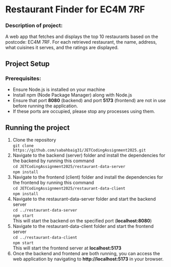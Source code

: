 # Restaurant Finder for EC4M 7RF

### Description of project:
A web app that fetches and displays the top 10 restaurants based on the postcode: EC4M 7RF. For each retrieved restaurant, the name, address, what cuisines it serves, and the ratings are displayed.

## Project Setup

### Prerequisites:
* Ensure Node.js is installed on your machine
* Install npm (Node Package Manager) along with Node.js
* Ensure that port **8080** (backend) and port **5173** (frontend) are not in use before running the application.
* If these ports are occupied, please stop any processes using them.

## Running the project

1. Clone the repository  
   ```git clone https://github.com/sabahbaig31/JETCodingAssignment2025.git ```
2. Navigate to the backend (server) folder and install the dependencies for the backend by running this command   
    ````cd JETCodingAssignment2025/restaurant-data-server````  
    ````npm install````
3. Navigate to the frontend (client) folder and install the dependencies for the frontend by running this command  
   ````cd JETCodingAssignment2025/restaurant-data-client````  
   ````npm install````
4. Navigate to the restaurant-data-server folder and start the backend server  
   ````cd ../restaurant-data-server````  
    ````npm start````  
    This will start the backend on the specified port (**localhost:8080**)
5. Navigate to the restaurant-data-client folder and start the frontend server  
    ````cd ../restaurant-data-client````  
    ````npm start````  
    This will start the frontend server at **localhost:5173**  
6. Once the backend and frontend are both running, you can access the web application by navigating to **http://localhost:5173** in your browser.  

